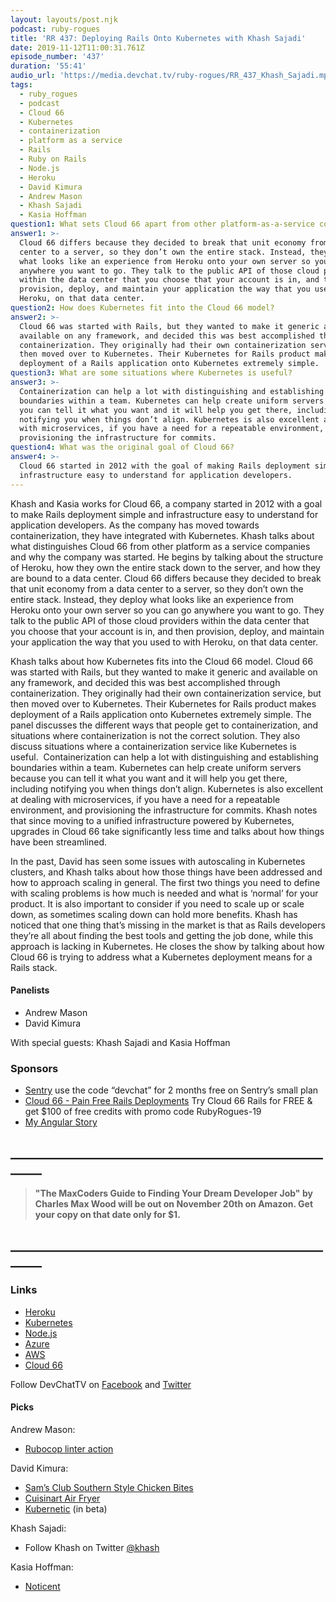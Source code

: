 ```yaml
---
layout: layouts/post.njk
podcast: ruby-rogues
title: 'RR 437: Deploying Rails Onto Kubernetes with Khash Sajadi'
date: 2019-11-12T11:00:31.761Z
episode_number: '437'
duration: '55:41'
audio_url: 'https://media.devchat.tv/ruby-rogues/RR_437_Khash_Sajadi.mp3'
tags:
  - ruby_rogues
  - podcast
  - Cloud 66
  - Kubernetes
  - containerization
  - platform as a service
  - Rails
  - Ruby on Rails
  - Node.js
  - Heroku
  - David Kimura
  - Andrew Mason
  - Khash Sajadi
  - Kasia Hoffman
question1: What sets Cloud 66 apart from other platform-as-a-service companies?
answer1: >-
  Cloud 66 differs because they decided to break that unit economy from a data
  center to a server, so they don’t own the entire stack. Instead, they deploy
  what looks like an experience from Heroku onto your own server so you can go
  anywhere you want to go. They talk to the public API of those cloud providers
  within the data center that you choose that your account is in, and then
  provision, deploy, and maintain your application the way that you used to with
  Heroku, on that data center.
question2: How does Kubernetes fit into the Cloud 66 model?
answer2: >-
  Cloud 66 was started with Rails, but they wanted to make it generic and
  available on any framework, and decided this was best accomplished through
  containerization. They originally had their own containerization service, but
  then moved over to Kubernetes. Their Kubernetes for Rails product makes
  deployment of a Rails application onto Kubernetes extremely simple.
question3: What are some situations where Kubernetes is useful?
answer3: >-
  Containerization can help a lot with distinguishing and establishing
  boundaries within a team. Kubernetes can help create uniform servers because
  you can tell it what you want and it will help you get there, including
  notifying you when things don’t align. Kubernetes is also excellent at dealing
  with microservices, if you have a need for a repeatable environment, and
  provisioning the infrastructure for commits. 
question4: What was the original goal of Cloud 66?
answer4: >-
  Cloud 66 started in 2012 with the goal of making Rails deployment simple and
  infrastructure easy to understand for application developers.
---
```

Khash and Kasia works for Cloud 66, a company started in 2012 with a goal to make Rails deployment simple and infrastructure easy to understand for application developers. As the company has moved towards containerization, they have integrated with Kubernetes. Khash talks about what distinguishes Cloud 66 from other platform as a service companies and why the company was started. He begins by talking about the structure of Heroku, how they own the entire stack down to the server, and how they are bound to a data center. Cloud 66 differs because they decided to break that unit economy from a data center to a server, so they don’t own the entire stack. Instead, they deploy what looks like an experience from Heroku onto your own server so you can go anywhere you want to go. They talk to the public API of those cloud providers within the data center that you choose that your account is in, and then provision, deploy, and maintain your application the way that you used to with Heroku, on that data center. 

Khash talks about how Kubernetes fits into the Cloud 66 model. Cloud 66 was started with Rails, but they wanted to make it generic and available on any framework, and decided this was best accomplished through containerization. They originally had their own containerization service, but then moved over to Kubernetes. Their Kubernetes for Rails product makes deployment of a Rails application onto Kubernetes extremely simple. The panel discusses the different ways that people get to containerization, and situations where containerization is not the correct solution. They also discuss situations where a containerization service like Kubernetes is useful.  Containerization can help a lot with distinguishing and establishing boundaries within a team. Kubernetes can help create uniform servers because you can tell it what you want and it will help you get there, including notifying you when things don’t align. Kubernetes is also excellent at dealing with microservices, if you have a need for a repeatable environment, and provisioning the infrastructure for commits. Khash notes that since moving to a unified infrastructure powered by Kubernetes, upgrades in Cloud 66 take significantly less time and talks about how things have been streamlined.

In the past, David has seen some issues with autoscaling in Kubernetes clusters, and Khash talks about how those things have been addressed and how to approach scaling in general. The first two things you need to define with scaling problems is how much is needed and what is ‘normal’ for your product. It is also important to consider if you need to scale up or scale down, as sometimes scaling down can hold more benefits. Khash has noticed that one thing that’s missing in the market is that as Rails developers they’re all about finding the best tools and getting the job done, while this approach is lacking in Kubernetes. He closes the show by talking about how Cloud 66 is trying to address what a Kubernetes deployment means for a Rails stack.

#### Panelists

* Andrew Mason 
* David Kimura 

With special guests: Khash Sajadi and Kasia Hoffman

### Sponsors

* [Sentry](http://sentry.io/) use the code “devchat” for 2 months free on Sentry’s small plan 
* [Cloud 66 - Pain Free Rails Deployments](https://cloud66.com/rails?utm_source=-&utm_medium=-&utm_campaign=ruby-rogues) Try Cloud 66 Rails for FREE & get $100 of free credits with promo code RubyRogues-19
* [My Angular Story](https://devchat.tv/my-angular-story/) 

## **\_\_\_\_\_\_\_\_\_\_\_\_\_\_\_\_\_\_\_\_\_\_\_\_\_\_\_\_\_\_\_\_\_\_\_\_\_\_\_\_\_\_\_\_\_\_\_\_\_\_\_\_\_\__**

> **"The MaxCoders Guide to Finding Your Dream Developer Job" by Charles Max Wood will be out on November 20th on Amazon.  Get your copy on that date only for $1.**

## **\_\_\_\_\_\_\_\_\_\_\_\_\_\_\_\_\_\_\_\_\_\_\_\_\_\_\_\_\_\_\_\_\_\_\_\_\_\_\_\_\_\_\_\_\_\_\_\_\_\_\_\_\_\__**

### Links

* [Heroku](https://www.heroku.com/) 
* [Kubernetes](https://kubernetes.io/) 
* [Node.js](https://nodejs.org/) 
* [Azure](https://azure.microsoft.com/en-us/) 
* [AWS](https://aws.amazon.com/) 
* [Cloud 66](https://www.cloud66.com/) 

Follow DevChatTV on [Facebook](https://www.facebook.com/DevChattv/?__tn__=%2Cd%2CP-R&eid=ARDBDrBnK71PDmx_8gE_IeIEo5SnM7cyzylVBjAwfaOo1ck_6q3GXuRBfaUQZaWVvFGyEVjrhDwnS_tV) and [Twitter](https://twitter.com/devchattv?lang=en)

#### Picks

Andrew Mason:

* [Rubocop linter action](https://github.com/andrewmcodes/rubocop-linter-action) 

David Kimura:

* [Sam’s Club Southern Style Chicken Bites](https://www.samsclub.com/p/members-mark-southern-style-chicken-bites-3lbs/prod22320888) 
* [Cuisinart Air Fryer](https://www.cuisinart.com/shopping/appliances/airfryers/toa-60) 
* [Kubernetic](https://kubernetic.com/) (in beta) 

Khash Sajadi:

* Follow Khash on Twitter [@khash](https://twitter.com/khash) 

Kasia Hoffman:

* [Noticent](https://github.com/cloud66-oss/noticent)
